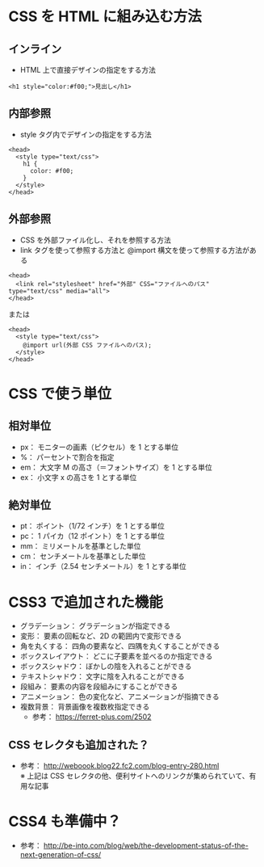 # CSS を HTML に組み込む方法
## インライン
- HTML 上で直接デザインの指定をする方法
```
<h1 style="color:#f00;">見出し</h1>
```

## 内部参照
- style タグ内でデザインの指定をする方法
```
<head>
  <style type="text/css">
    h1 {
      color: #f00;
    }
  </style>
</head>
```

## 外部参照
- CSS を外部ファイル化し、それを参照する方法
- link タグを使って参照する方法と @import 構文を使って参照する方法がある
```
<head>
  <link rel="stylesheet" href="外部" CSS="ファイルへのパス" type="text/css" media="all">
</head>
```

または

```
<head>
  <style type="text/css">
    @import url(外部 CSS ファイルへのパス);
  </style>
</head>
```

# CSS で使う単位
## 相対単位
- px： モニターの画素（ピクセル）を 1 とする単位
- %： パーセントで割合を指定
- em： 大文字 M の高さ（＝フォントサイズ）を 1 とする単位
- ex： 小文字 x の高さを 1 とする単位

## 絶対単位
- pt： ポイント（1/72 インチ）を 1 とする単位
- pc： 1 パイカ（12 ポイント）を 1 とする単位
- mm： ミリメートルを基準とした単位
- cm： センチメートルを基準とした単位
- in： インチ（2.54 センチメートル）を 1 とする単位

# CSS3 で追加された機能
- グラデーション： グラデーションが指定できる
- 変形： 要素の回転など、2D の範囲内で変形できる
- 角を丸くする： 四角の要素など、四隅を丸くすることができる
- ボックスレイアウト： どこに子要素を並べるのか指定できる
- ボックスシャドウ： ぼかしの陰を入れることができる
- テキストシャドウ： 文字に陰を入れることができる
- 段組み： 要素の内容を段組みにすることができる
- アニメーション： 色の変化など、アニメーションが指摘できる
- 複数背景： 背景画像を複数枚指定できる
    - 参考： https://ferret-plus.com/2502

## CSS セレクタも追加された？
- 参考： http://weboook.blog22.fc2.com/blog-entry-280.html  
※ 上記は CSS セレクタの他、便利サイトへのリンクが集められていて、有用な記事

# CSS4 も準備中？
- 参考： http://be-into.com/blog/web/the-development-status-of-the-next-generation-of-css/
